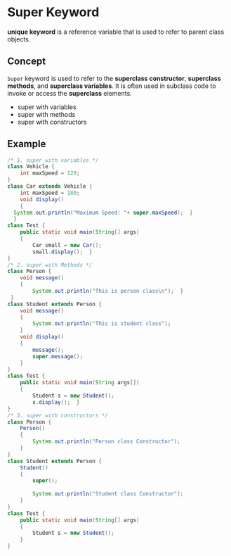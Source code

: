 # Super Keyword
**unique keyword** is a reference variable that is used to refer to parent class objects.

## Concept
`Super` keyword is used to refer to the **superclass constructor**, **superclass methods**, and **superclass variables**.
It is often used in subclass code to invoke or access the **superclass** elements.
- super with variables
- super with methods
- super with constructors
  
## Example
```java
/* 1. super with variables */
class Vehicle {
	int maxSpeed = 120;
}
class Car extends Vehicle {
	int maxSpeed = 180;
	void display()
	{
  System.out.println("Maximum Speed: "+ super.maxSpeed);  }
  }
class Test {
    public static void main(String[] args)
    {
        Car small = new Car();
        small.display();  }
}
/* 2. super with Methods */
class Person {
    void message()
    {
        System.out.println("This is person class\n");  }
 }
class Student extends Person {
    void message()
    {
        System.out.println("This is student class");
    }
    void display()
    {
        message();
        super.message();
    }
}
class Test {
    public static void main(String args[])
    {
        Student s = new Student();
        s.display();  }
}
/* 3. super with constructors */
class Person {
    Person()
    {
        System.out.println("Person class Constructor");
    }
}
class Student extends Person {
    Student()
    {
        super();
 
        System.out.println("Student class Constructor");
    }
}
class Test {
    public static void main(String[] args)
    {
        Student s = new Student();
    }
}
